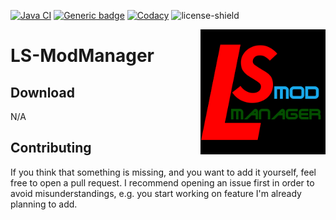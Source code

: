 [![Java CI](https://github.com/Kaktushose/LS-ModManager/actions/workflows/maven.yml/badge.svg)](https://github.com/Kaktushose/LS-ModManager/actions/workflows/maven.yml)
[![Generic badge](https://img.shields.io/badge/Download-N/A-ff3030.svg)](https://github.com/Kaktushose/ls-modmanager/releases)
[![Codacy](https://api.codacy.com/project/badge/Grade/e9fcb40c03964fab8da7eb78aa467192)](https://app.codacy.com/manual/Kaktushose/LS-ModManager?utm_source=github.com&utm_medium=referral&utm_content=Kaktushose/LS-ModManager&utm_campaign=Badge_Grade_Dashboard)
![license-shield](https://img.shields.io/badge/License-Apache%202.0-lightgrey.svg)

<img align="right" src="https://github.com/Kaktushose/ls-modmanager/blob/master/src/main/resources/img/Logo.png?raw=true" height="200" width="200">

# LS-ModManager

## Download

N/A

## Contributing

If you think that something is missing, and you want to add it yourself, feel free to open a pull request. 
I recommend opening an issue first in order to avoid misunderstandings, e.g. you start working on feature 
I'm already planning to add. 
